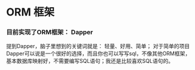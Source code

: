 # ORM 框架

### 目前实现了ORM框架： Dapper
提到Dapper，脑子里想到的关键词就是： 轻量、好用、简单；
对于简单的项目Dapper可以说是一个很好的选择，而且你也可以写写sql，不像其他ORM框架，基本数据库映射好，不需要编写SQL语句；我还是比较喜欢SQL语句的。
